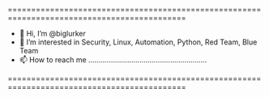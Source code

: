 ============================================================================================
- 👋 Hi, I’m @biglurker
- 👀 I’m interested in Security, Linux, Automation, Python, Red Team, Blue Team
- 📫 How to reach me ..........................................................       
                                                                                            
============================================================================================
<!---
biglurker/biglurker is a ✨ special ✨ repository because its `README.md` (this file) appears on your GitHub profile.
You can click the Preview link to take a look at your changes.
--->
